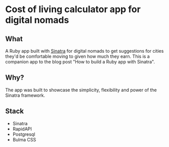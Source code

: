 # Cost of living calculator app for digital nomads

## What

A Ruby app built with [Sinatra](https://sinatrarb.com/) for digital nomads to get suggestions for cities they'd be comfortable moving to given how much they earn. This is a companion app to the blog post "How to build a Ruby app with Sinatra".

## Why?

The app was built to showcase the simplicity, flexibility and power of the Sinatra framework.

## Stack

- Sinatra
- RapidAPI
- Postgresql
- Bulma CSS
